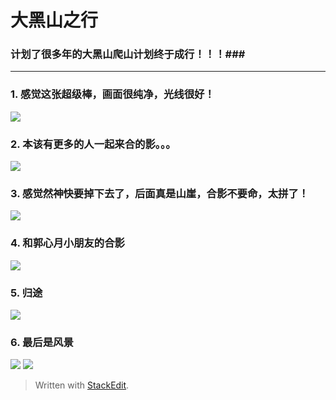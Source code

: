 
# 大黑山之行

### **计划了很多年的大黑山爬山计划终于成行！！！**###

----------


### 1. 感觉这张超级棒，画面很纯净，光线很好！
![](http://ww3.sinaimg.cn/large/a1e76323jw1ewswt79v1vj21kw16otzr.jpg)

### 2. 本该有更多的人一起来合的影。。。
![](http://ww1.sinaimg.cn/large/a1e76323jw1ewswtz77ncj21kw23ukj1.jpg)

### 3. 感觉然神快要掉下去了，后面真是山崖，合影不要命，太拼了！
![](http://ww3.sinaimg.cn/large/a1e76323jw1ewswux1ud6j20zk0qo7i3.jpg)

### 4. 和郭心月小朋友的合影
![](http://ww4.sinaimg.cn/large/a1e76323jw1ewsx12u00xj21kw23ue81.jpg)

### 5. 归途
![](http://ww1.sinaimg.cn/large/a1e76323jw1ewsx3eemjaj21kw16o4qp.jpg)

### 6. 最后是风景
![](http://ww3.sinaimg.cn/large/a1e76323jw1ewsx410euwj21kw16oe0n.jpg)
![](http://ww2.sinaimg.cn/large/a1e76323jw1ewtjnvpnr5j21kw16o1kx.jpg)

> Written with [StackEdit](https://stackedit.io/).